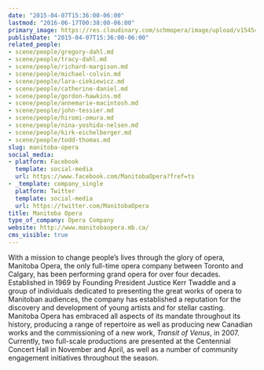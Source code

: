 ```yaml
---
date: "2015-04-07T15:36:00-06:00"
lastmod: "2016-06-17T00:38:00-06:00"
primary_image: https://res.cloudinary.com/schmopera/image/upload/v1545409169/media/webhook-uploads/1466145483754/Logo---MO.jpg.jpg
publishDate: "2015-04-07T15:36:00-06:00"
related_people:
- scene/people/gregory-dahl.md
- scene/people/tracy-dahl.md
- scene/people/richard-margison.md
- scene/people/michael-colvin.md
- scene/people/lara-ciekiewicz.md
- scene/people/catherine-daniel.md
- scene/people/gordon-hawkins.md
- scene/people/annemarie-macintosh.md
- scene/people/john-tessier.md
- scene/people/hiromi-omura.md
- scene/people/nina-yoshida-nelsen.md
- scene/people/kirk-eichelberger.md
- scene/people/todd-thomas.md
slug: manitoba-opera
social_media:
- platform: Facebook
  template: social-media
  url: https://www.facebook.com/ManitobaOpera?fref=ts
- _template: company_single
  platform: Twitter
  template: social-media
  url: https://twitter.com/ManitobaOpera
title: Manitoba Opera
type_of_company: Opera Company
website: http://www.manitobaopera.mb.ca/
cms_visible: true
---
```


With a mission to change people’s lives through the glory of opera, Manitoba Opera, the only full-time opera company between Toronto and Calgary, has been performing grand opera for over four decades. Established in 1969 by Founding President Justice Kerr Twaddle and a group of individuals dedicated to presenting the great works of opera to Manitoban audiences, the company has established a reputation for the discovery and development of young artists and for stellar casting.  Manitoba Opera has embraced all aspects of its mandate throughout its history, producing a range of repertoire as well as producing new Canadian works and the commissioning of a new work, *Transit of Venus*, in 2007. Currently, two full-scale productions are presented at the Centennial Concert Hall in November and April, as well as a number of community engagement initiatives throughout the season.
